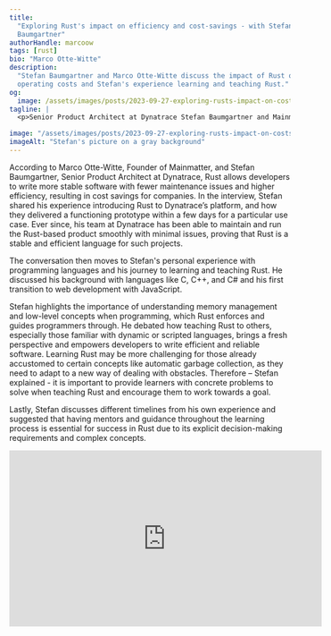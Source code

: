 ```yaml
---
title:
  "Exploring Rust's impact on efficiency and cost-savings - with Stefan
  Baumgartner"
authorHandle: marcoow
tags: [rust]
bio: "Marco Otte-Witte"
description:
  "Stefan Baumgartner and Marco Otte-Witte discuss the impact of Rust on efficiency and
  operating costs and Stefan's experience learning and teaching Rust."
og:
  image: /assets/images/posts/2023-09-27-exploring-rusts-impact-on-costs-and-efficiency/og-image.png
tagline: |
  <p>Senior Product Architect at Dynatrace Stefan Baumgartner and Mainmatter’s Founder Marco Otte-Witte discuss the benefits and use cases of Rust adoption and Stefan shares his experience learning and teaching Rust first-hand.</p>

image: "/assets/images/posts/2023-09-27-exploring-rusts-impact-on-costs-and-efficiency/header-visual.jpg"
imageAlt: "Stefan's picture on a gray background"
---
```


According to Marco Otte-Witte, Founder of Mainmatter, and Stefan Baumgartner,
Senior Product Architect at Dynatrace, Rust allows developers to write more
stable software with fewer maintenance issues and higher efficiency, resulting
in cost savings for companies. In the interview, Stefan shared his experience
introducing Rust to Dynatrace’s platform, and how they delivered a functioning
prototype within a few days for a particular use case. Ever since, his
team at Dynatrace has been able to maintain and run the Rust-based product
smoothly with minimal issues, proving that Rust is a stable and efficient
language for such projects.

The conversation then moves to Stefan's personal experience with programming
languages and his journey to learning and teaching Rust. He discussed his
background with languages like C, C++, and C# and his first transition to web
development with JavaScript.

Stefan highlights the importance of understanding memory management and
low-level concepts when programming, which Rust enforces and guides programmers
through. He debated how teaching Rust to others, especially those familiar with
dynamic or scripted languages, brings a fresh perspective and empowers
developers to write efficient and reliable software. Learning Rust may be more
challenging for those already accustomed to certain concepts like automatic
garbage collection, as they need to adapt to a new way of dealing with
obstacles. Therefore – Stefan explained - it is important to provide learners
with concrete problems to solve when teaching Rust and encourage them to work
towards a goal.

Lastly, Stefan discusses different timelines from his own experience and
suggested that having mentors and guidance throughout the learning process is
essential for success in Rust due to its explicit decision-making requirements
and complex concepts.

<iframe width="560" height="315" src="https://www.youtube.com/embed/KTJIsicwW5s?si=fk_MRap9FIzbP44U" title="Embedded video of Stefan's interview" frameborder="0" allow="accelerometer; autoplay; clipboard-write; encrypted-media; gyroscope; picture-in-picture; web-share" allowfullscreen></iframe>
